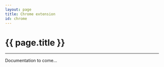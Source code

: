 ```yaml
---
layout: page
title: Chrome extension
id: chrome
---
```


# {{ page.title }}

---

Documentation to come...